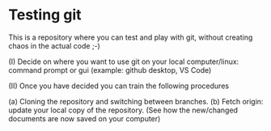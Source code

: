 # Testing git
This is a repository where you can test and play with git, without creating chaos in the actual code ;-) 

(I) Decide on where you want to use git on your local computer/linux: command prompt or gui (example: github desktop, VS Code)

(II) Once you have decided you can train the following procedures

  (a) Cloning the repository and switching between branches. 
  (b) Fetch origin: update your local copy of the repository. (See how the new/changed documents are now saved on your computer)
